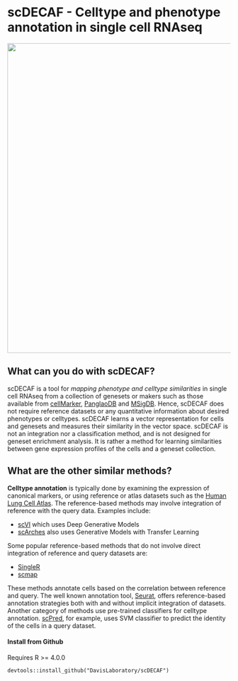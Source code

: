 scDECAF - Celltype and phenotype annotation in single cell RNAseq 
=================================================================


<img src="https://user-images.githubusercontent.com/7257233/107848582-ad5a2980-6e48-11eb-8590-ddd00223e9c5.png" width="700px" align="center">



What can you do with scDECAF?
---------------------
scDECAF is a tool for *mapping phenotype and celltype similarities* in single cell RNAseq from a collection of genesets or makers such as those available from [cellMarker](http://biocc.hrbmu.edu.cn/CellMarker/), [PanglaoDB](https://panglaodb.se/) and [MSigDB](http://www.gsea-msigdb.org/gsea/msigdb/collections.jsp). Hence, scDECAF does not require reference datasets or any quantitative information about desired phenotypes or celltypes. scDECAF learns a vector representation for cells and genesets and measures their similarity in the vector space. scDECAF is not an integration nor a classification method, and is not designed for geneset enrichment analysis. It is rather a method for learning similarities between gene expression profiles of the cells and a geneset collection.



What are the other similar methods?
------------------------
**Celltype annotation** is typically done by examining the expression of canonical markers, or using reference or atlas datasets such as the
[Human Lung Cell Atlas](https://hlca.ds.czbiohub.org/). The reference-based methods may involve integration of reference with the query data. 
Examples include:

* [scVI](https://www.nature.com/articles/s41592-018-0229-2) which uses Deep Generative Models
* [scArches](https://www.biorxiv.org/content/10.1101/2020.07.16.205997v1) also uses Generative Models with Transfer Learning

Some popular reference-based methods that do not involve direct integration of reference and query datasets are:

* [SingleR](https://bioconductor.org/packages/release/bioc/html/SingleR.html)
* [scmap](https://www.nature.com/articles/nmeth.4644)

These methods annotate cells based on the correlation between reference and query.
The well known annotation tool, [Seurat](https://www.cell.com/cell/fulltext/S0092-8674(19)30559-8), offers reference-based annotation strategies both with and without implicit integration of datasets. Another category of methods use pre-trained classifiers for celltype annotation. [scPred](https://genomebiology.biomedcentral.com/articles/10.1186/s13059-019-1862-5), for example, uses SVM classifier to predict the identity of the cells in a query dataset.


#### Install from Github
Requires R >= 4.0.0

```
devtools::install_github("DavisLaboratory/scDECAF")
```


